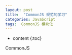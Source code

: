 ```yaml
---
layout: post
title:  "CommonJS 规范的学习"
categories: JavaScript
tags:  CommonJS 模块化
---
```


* content
{:toc}

CommonJS

